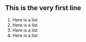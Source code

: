 ## This is the very first line

1. Here is a list
2. Here is a list
3. Here is a list
4. Here is a list